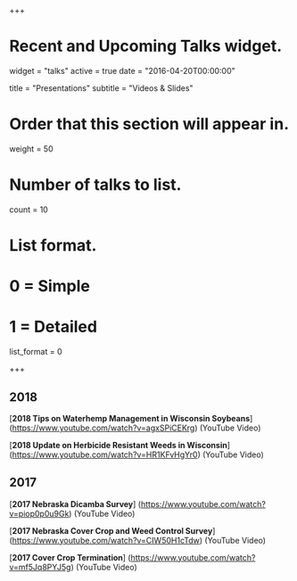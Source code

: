 +++
# Recent and Upcoming Talks widget.
widget = "talks"
active = true
date = "2016-04-20T00:00:00"

title = "Presentations"
subtitle = "Videos & Slides"

# Order that this section will appear in.
weight = 50 

# Number of talks to list.
count = 10

# List format.
#   0 = Simple
#   1 = Detailed
list_format = 0

+++
## **2018**  

[**2018 Tips on Waterhemp Management in Wisconsin Soybeans**] (https://www.youtube.com/watch?v=agxSPiCEKrg) (YouTube Video)

[**2018 Update on Herbicide Resistant Weeds in Wisconsin**] (https://www.youtube.com/watch?v=HR1KFvHgYr0) (YouTube Video)

## **2017** 

[**2017 Nebraska Dicamba Survey**] (https://www.youtube.com/watch?v=piop0p0u9Gk) (YouTube Video)   

[**2017 Nebraska Cover Crop and Weed Control Survey**] (https://www.youtube.com/watch?v=CIW50H1cTdw) (YouTube Video)  

[**2017 Cover Crop Termination**] (https://www.youtube.com/watch?v=mf5Jq8PYJ5g) (YouTube Video)  